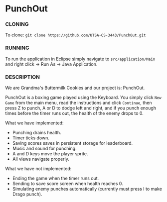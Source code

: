 # PunchOut

### CLONING
To clone: `git clone https://github.com/UTSA-CS-3443/PunchOut.git`

### RUNNING
To run the application in Eclipse simply navigate to `src/application/Main` and right click -> Run As -> Java Application.

### DESCRIPTION
We are Grandma's Buttermilk Cookies and our project is: PunchOut.

PunchOut is a boxing game played using the Keyboard. You simply click `New Game` from the main menu, read the instructions and click `Continue`, then press Z to punch, A or D to dodge left and right, and if you punch enough times before the timer runs out, the health of the enemy drops to 0. 

What we have implemented:

 - Punching drains health.
 - Timer ticks down.
 - Saving scores saves in persistent storage for leaderboard.
 - Music and sound for punching.
 - A and D keys move the player sprite.
 - All views navigate properly.

What we have not implemented: 

 - Ending the game when the timer runs out.
 - Sending to save score screen when health reaches 0.
 - Simulating enemy punches automatically (currently must press I to make Drago punch).